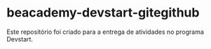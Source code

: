 # beacademy-devstart-gitegithub
Este repositório foi criado para a entrega de atividades no programa Devstart. 
